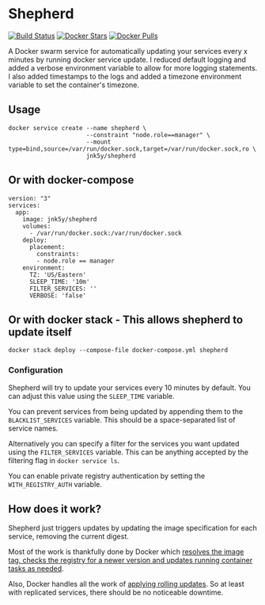 # Shepherd

[![Build Status](https://travis-ci.com/jnk5y/shepherd.svg?branch=master)](https://travis-ci.com/jnk5y/shepherd)
[![Docker Stars](https://img.shields.io/docker/stars/jnk5y/shepherd.svg)](https://hub.docker.com/r/jnk5y/shepherd/)
[![Docker Pulls](https://img.shields.io/docker/pulls/jnk5y/shepherd.svg)](https://hub.docker.com/r/jnk5y/shepherd/)

A Docker swarm service for automatically updating your services every x minutes by running docker service update. I reduced default logging and added a verbose environment variable to allow for more logging statements. I also added timestamps to the logs and added a timezone environment variable to set the container's timezone.

## Usage
    docker service create --name shepherd \
                          --constraint "node.role==manager" \
                          --mount type=bind,source=/var/run/docker.sock,target=/var/run/docker.sock,ro \
                          jnk5y/shepherd

## Or with docker-compose
    version: "3"
    services:
      app:
        image: jnk5y/shepherd
        volumes:
          - /var/run/docker.sock:/var/run/docker.sock
        deploy:
          placement:
            constraints:
            - node.role == manager
        environment:
          TZ: 'US/Eastern'
          SLEEP_TIME: '10m'
          FILTER_SERVICES: ''
          VERBOSE: 'false'

## Or with docker stack - This allows shepherd to update itself
    docker stack deploy --compose-file docker-compose.yml shepherd

### Configuration

Shepherd will try to update your services every 10 minutes by default. You can adjust this value using the `SLEEP_TIME` variable.

You can prevent services from being updated by appending them to the `BLACKLIST_SERVICES` variable. This should be a space-separated list of service names.

Alternatively you can specify a filter for the services you want updated using the `FILTER_SERVICES` variable. This can be anything accepted by the filtering flag in `docker service ls`.

You can enable private registry authentication by setting the `WITH_REGISTRY_AUTH` variable.

## How does it work?

Shepherd just triggers updates by updating the image specification for each service, removing the current digest.

Most of the work is thankfully done by Docker which [resolves the image tag, checks the registry for a newer version and updates running container tasks as needed](https://docs.docker.com/engine/swarm/services/#update-a-services-image-after-creation).

Also, Docker handles all the work of [applying rolling updates](https://docs.docker.com/engine/swarm/swarm-tutorial/rolling-update/). So at least with replicated services, there should be no noticeable downtime.
